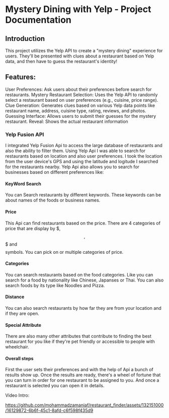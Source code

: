 # Mystery Dining with Yelp - Project Documentation

## Introduction

This project utilizes the Yelp API to create a "mystery dining" experience for users.  They'll be presented with clues about a restaurant based on Yelp data, and then have to guess the restaurant's identity!

## Features:

User Preferences: Ask users about their preferences before search for restaurants.
Mystery Restaurant Selection: Uses the Yelp API to randomly select a restaurant based on user preferences (e.g., cuisine, price range).
Clue Generation: Generates clues based on various Yelp data points like restaurant name, address, cuisine type, rating, reviews, and photos.
Guessing Interface: Allows users to submit their guesses for the mystery restaurant.
Reveal: Shows the actual restaurant information

### Yelp Fusion API

I integrated Yelp Fusion Api to access the large database of restaurants and also the ability to filter them. Using Yelp Api I was able to search for restaurants based on location and also user preferences. I took the location from the user device's GPS and using the latitude and logitude I searched for the restaurants nearby. Yelp Api also allows you to search for businesses based on different preferences like:

#### KeyWord Search
You can Search restaurants by different keywords. These keywords can be about names of the foods or business names.

#### Price
This Api can find restaurants based on the price. There are 4 categories of price that are display by $, $$, $$$ and $$$$ symbols. You can pick on or multiple categories of price.

#### Categories
You can search restaurants based on the food categories. Like you can search for a food by nationality like Chinese, Japanses or Thai. You can also search foods by its type like Noodles and Pizza.

#### Distance
You can also search restaurants by how far they are from your location and if they are open.

#### Special Attribute
There are also many other attributes that contribute to finding the best restaurant for you like if they're pet friendly or accessible to people with wheelchair.

#### Overall steps
First the user sets their preferences and with the help of Api a bunch of results show up. Once the results are ready, there's a wheel of fortune that you can turn in order for one restaurant to be assigned to you. And once a restaurant is selected you can open it in details.

Video Intro:

https://github.com/mohammadzamaniaf/restaurant_finder/assets/132151000/16129872-6b6f-45c1-8afd-c6f598f435d9

